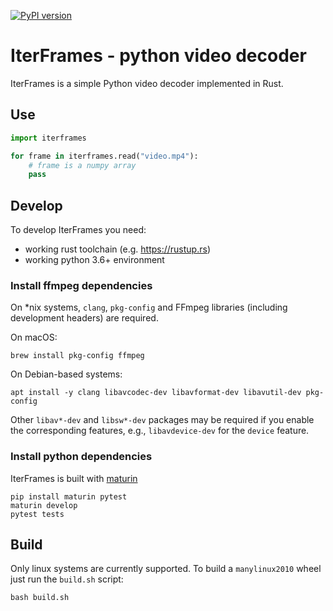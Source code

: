 [![PyPI version](https://badge.fury.io/py/iterframes.svg)](https://badge.fury.io/py/iterframes)

# IterFrames - python video decoder

IterFrames is a simple Python video decoder implemented in Rust.

## Use

```python
import iterframes

for frame in iterframes.read("video.mp4"):
    # frame is a numpy array
    pass
```

## Develop

To develop IterFrames you need:

* working rust toolchain (e.g. https://rustup.rs)
* working python 3.6+ environment

### Install ffmpeg dependencies

On *nix systems, `clang`, `pkg-config` and FFmpeg libraries (including development headers) are required.

On macOS:

```shell
brew install pkg-config ffmpeg
```

On Debian-based systems:

```shell
apt install -y clang libavcodec-dev libavformat-dev libavutil-dev pkg-config
```

Other `libav*-dev` and `libsw*-dev` packages may be required if you enable the corresponding features,
e.g., `libavdevice-dev` for the `device` feature.

### Install python dependencies

IterFrames is built with [maturin](https://github.com/PyO3/maturin)

```shell
pip install maturin pytest
maturin develop
pytest tests
```

## Build

Only linux systems are currently supported. To build a `manylinux2010` wheel just run the `build.sh` script:

```shell
bash build.sh
```
